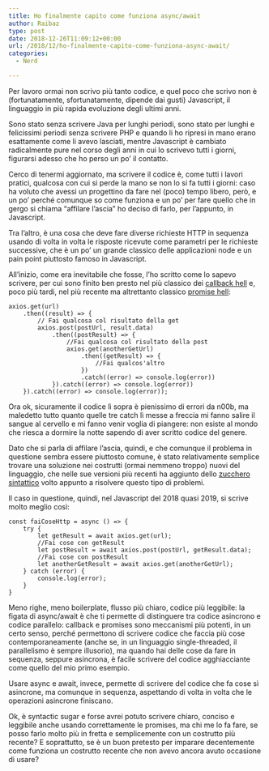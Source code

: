 ```yaml
---
title: Ho finalmente capito come funziona async/await
author: Raibaz
type: post
date: 2018-12-26T11:09:12+00:00
url: /2018/12/ho-finalmente-capito-come-funziona-async-await/
categories:
  - Nerd

---
```

Per lavoro ormai non scrivo più tanto codice, e quel poco che scrivo non è (fortunatamente, sfortunatamente, dipende dai gusti) Javascript, il linguaggio in più rapida evoluzione degli ultimi anni.

Sono stato senza scrivere Java per lunghi periodi, sono stato per lunghi e felicissimi periodi senza scrivere PHP e quando li ho ripresi in mano erano esattamente come li avevo lasciati, mentre Javascript è cambiato radicalmente pure nel corso degli anni in cui lo scrivevo tutti i giorni, figurarsi adesso che ho perso un po&#8217; il contatto.

Cerco di tenermi aggiornato, ma scrivere il codice è, come tutti i lavori pratici, qualcosa con cui si perde la mano se non lo si fa tutti i giorni: caso ha voluto che avessi un progettino da fare nel (poco) tempo libero, però, e un po&#8217; perché comunque so come funziona e un po&#8217; per fare quello che in gergo si chiama &#8220;affilare l&#8217;ascia&#8221; ho deciso di farlo, per l&#8217;appunto, in Javascript.

Tra l&#8217;altro, è una cosa che deve fare diverse richieste HTTP in sequenza usando di volta in volta le risposte ricevute come parametri per le richieste successive, che è un po&#8217; un grande classico delle applicazioni node e un pain point piuttosto famoso in Javascript.

All&#8217;inizio, come era inevitabile che fosse, l&#8217;ho scritto come lo sapevo scrivere, per cui sono finito ben presto nel più classico dei [callback hell][1] e, poco più tardi, nel più recente ma altrettanto classico [promise hell][2]:

<pre class="wp-block-code"><code lang="javascript" class="language-javascript">axios.get(url)
    .then((result) => {
        // Fai qualcosa col risultato della get
        axios.post(postUrl, result.data)
            .then((postResult) => {
                //Fai qualcosa col risultato della post
                axios.get(anotherGetUrl)
                    .then((getResult) => {
                        //Fai qualcos'altro
                    })
                    .catch((error) => console.log(error))
            }).catch((error) => console.log(error))
    }).catch((error) => console.log(error));</code></pre>

Ora ok, sicuramente il codice lì sopra è pienissimo di errori da n00b, ma maledetto tutto quanto quelle tre catch lì messe a freccia mi fanno salire il sangue al cervello e mi fanno venir voglia di piangere: non esiste al mondo che riesca a dormire la notte sapendo di aver scritto codice del genere.

Dato che si parla di affilare l&#8217;ascia, quindi, e che comunque il problema in questione sembra essere piuttosto comune, è stato relativamente semplice trovare una soluzione nei costrutti (ormai nemmeno troppo) nuovi del linguaggio, che nelle sue versioni più recenti ha aggiunto dello [zucchero sintattico][3] volto appunto a risolvere questo tipo di problemi.

Il caso in questione, quindi, nel Javascript del 2018 quasi 2019, si scrive molto meglio così:

<pre class="wp-block-code"><code lang="javascript" class="language-javascript">const faiCoseHttp = async () => {
    try {
        let getResult = await axios.get(url);
        //Fai cose con getResult
        let postResult = await axios.post(postUrl, getResult.data);
        //Fai cose con postResult
        let anotherGetResult = await axios.get(anotherGetUrl);
    } catch (error) {
        console.log(error);
    }
}</code></pre>

Meno righe, meno boilerplate, flusso più chiaro, codice più leggibile: la figata di async/await è che ti permette di distinguere tra codice asincrono e codice parallelo: callback e promises sono meccanismi più potenti, in un certo senso, perché permettono di scrivere codice che faccia più cose contemporaneamente (anche se, in un linguaggio single-threaded, il parallelismo è sempre illusorio), ma quando hai delle cose da fare in sequenza, seppure asincrona, è facile scrivere del codice agghiacciante come quello del mio primo esempio.

Usare async e await, invece, permette di scrivere del codice che fa cose sì asincrone, ma comunque in sequenza, aspettando di volta in volta che le operazioni asincrone finiscano.

Ok, è syntactic sugar e forse avrei potuto scrivere chiaro, conciso e leggibile anche usando correttamente le promises, ma chi me lo fa fare, se posso farlo molto più in fretta e semplicemente con un costrutto più recente? E soprattutto, se è un buon pretesto per imparare decentemente come funziona un costrutto recente che non avevo ancora avuto occasione di usare?

 [1]: http://callbackhell.com/
 [2]: https://medium.com/@pyrolistical/how-to-get-out-of-promise-hell-8c20e0ab0513
 [3]: https://developer.mozilla.org/en-US/docs/Web/JavaScript/Reference/Statements/async_function